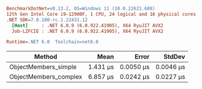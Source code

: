 ``` ini

BenchmarkDotNet=v0.13.2, OS=Windows 11 (10.0.22621.608)
12th Gen Intel Core i9-12900F, 1 CPU, 24 logical and 16 physical cores
.NET SDK=7.0.100-rc.1.22431.12
  [Host]     : .NET 6.0.9 (6.0.922.41905), X64 RyuJIT AVX2
  Job-LZFCIE : .NET 6.0.9 (6.0.922.41905), X64 RyuJIT AVX2

Runtime=.NET 6.0  Toolchain=net6.0  

```
|                Method |     Mean |     Error |    StdDev |
|---------------------- |---------:|----------:|----------:|
|  ObjectMembers_simple | 1.431 μs | 0.0050 μs | 0.0046 μs |
| ObjectMembers_complex | 6.857 μs | 0.0242 μs | 0.0227 μs |

